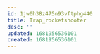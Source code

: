 ```yaml
---
id: 1jw0h38z475n93vftphg440
title: Trap_rocketshooter
desc: ''
updated: 1681956536101
created: 1681956536101
---
```

